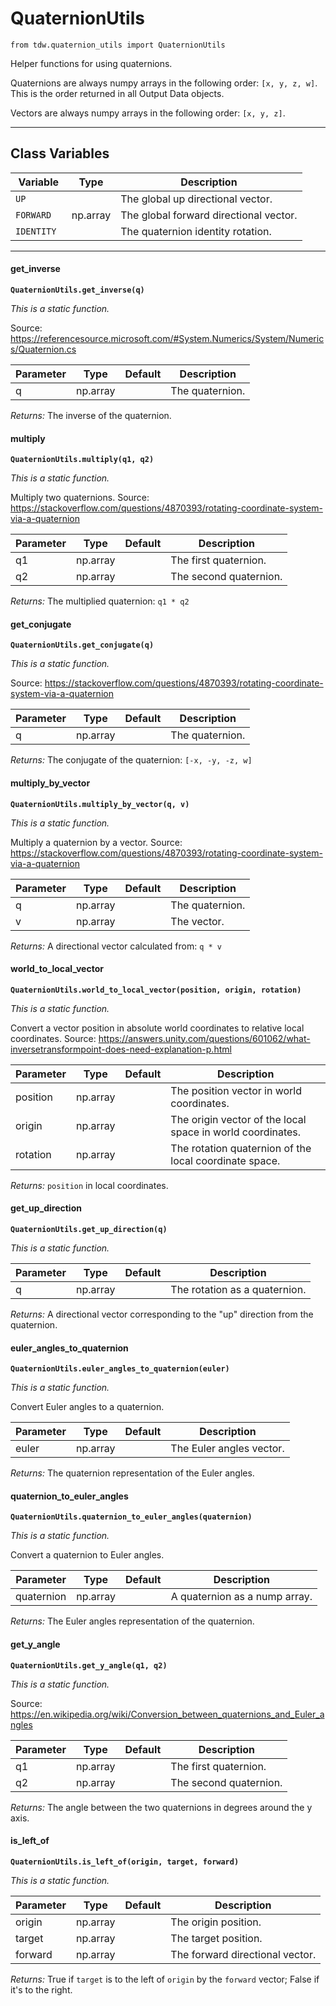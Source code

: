 # QuaternionUtils

`from tdw.quaternion_utils import QuaternionUtils`

Helper functions for using quaternions.

Quaternions are always numpy arrays in the following order: `[x, y, z, w]`.
This is the order returned in all Output Data objects.

Vectors are always numpy arrays in the following order: `[x, y, z]`.

***

## Class Variables

| Variable | Type | Description |
| --- | --- | --- |
| `UP ` |  | The global up directional vector. |
| `FORWARD` | np.array | The global forward directional vector. |
| `IDENTITY ` |  | The quaternion identity rotation. |

***

#### get_inverse

**`QuaternionUtils.get_inverse(q)`**

_This is a static function._

Source: https://referencesource.microsoft.com/#System.Numerics/System/Numerics/Quaternion.cs


| Parameter | Type | Default | Description |
| --- | --- | --- | --- |
| q |  np.array |  | The quaternion. |

_Returns:_  The inverse of the quaternion.

#### multiply

**`QuaternionUtils.multiply(q1, q2)`**

_This is a static function._

Multiply two quaternions.
Source: https://stackoverflow.com/questions/4870393/rotating-coordinate-system-via-a-quaternion

| Parameter | Type | Default | Description |
| --- | --- | --- | --- |
| q1 |  np.array |  | The first quaternion. |
| q2 |  np.array |  | The second quaternion. |

_Returns:_  The multiplied quaternion: `q1 * q2`

#### get_conjugate

**`QuaternionUtils.get_conjugate(q)`**

_This is a static function._

Source: https://stackoverflow.com/questions/4870393/rotating-coordinate-system-via-a-quaternion


| Parameter | Type | Default | Description |
| --- | --- | --- | --- |
| q |  np.array |  | The quaternion. |

_Returns:_  The conjugate of the quaternion: `[-x, -y, -z, w]`

#### multiply_by_vector

**`QuaternionUtils.multiply_by_vector(q, v)`**

_This is a static function._

Multiply a quaternion by a vector.
Source: https://stackoverflow.com/questions/4870393/rotating-coordinate-system-via-a-quaternion


| Parameter | Type | Default | Description |
| --- | --- | --- | --- |
| q |  np.array |  | The quaternion. |
| v |  np.array |  | The vector. |

_Returns:_  A directional vector calculated from: `q * v`

#### world_to_local_vector

**`QuaternionUtils.world_to_local_vector(position, origin, rotation)`**

_This is a static function._

Convert a vector position in absolute world coordinates to relative local coordinates.
Source: https://answers.unity.com/questions/601062/what-inversetransformpoint-does-need-explanation-p.html


| Parameter | Type | Default | Description |
| --- | --- | --- | --- |
| position |  np.array |  | The position vector in world coordinates. |
| origin |  np.array |  | The origin vector of the local space in world coordinates. |
| rotation |  np.array |  | The rotation quaternion of the local coordinate space. |

_Returns:_  `position` in local coordinates.

#### get_up_direction

**`QuaternionUtils.get_up_direction(q)`**

_This is a static function._


| Parameter | Type | Default | Description |
| --- | --- | --- | --- |
| q |  np.array |  | The rotation as a quaternion. |

_Returns:_  A directional vector corresponding to the "up" direction from the quaternion.

#### euler_angles_to_quaternion

**`QuaternionUtils.euler_angles_to_quaternion(euler)`**

_This is a static function._

Convert Euler angles to a quaternion.


| Parameter | Type | Default | Description |
| --- | --- | --- | --- |
| euler |  np.array |  | The Euler angles vector. |

_Returns:_  The quaternion representation of the Euler angles.

#### quaternion_to_euler_angles

**`QuaternionUtils.quaternion_to_euler_angles(quaternion)`**

_This is a static function._

Convert a quaternion to Euler angles.


| Parameter | Type | Default | Description |
| --- | --- | --- | --- |
| quaternion |  np.array |  | A quaternion as a nump array. |

_Returns:_  The Euler angles representation of the quaternion.

#### get_y_angle

**`QuaternionUtils.get_y_angle(q1, q2)`**

_This is a static function._

Source: https://en.wikipedia.org/wiki/Conversion_between_quaternions_and_Euler_angles


| Parameter | Type | Default | Description |
| --- | --- | --- | --- |
| q1 |  np.array |  | The first quaternion. |
| q2 |  np.array |  | The second quaternion. |

_Returns:_  The angle between the two quaternions in degrees around the y axis.

#### is_left_of

**`QuaternionUtils.is_left_of(origin, target, forward)`**

_This is a static function._


| Parameter | Type | Default | Description |
| --- | --- | --- | --- |
| origin |  np.array |  | The origin position. |
| target |  np.array |  | The target position. |
| forward |  np.array |  | The forward directional vector. |

_Returns:_  True if `target` is to the left of `origin` by the `forward` vector; False if it's to the right.

